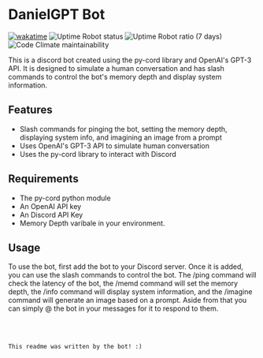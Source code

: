 # DanielGPT Bot 

[![wakatime](https://wakatime.com/badge/user/61cabc84-7492-4f6a-b301-5bbbdd324bc5/project/3b7696d7-f06f-4368-8f4e-665a7e01dabf.svg?style=for-the-badge)](https://wakatime.com/badge/user/61cabc84-7492-4f6a-b301-5bbbdd324bc5/project/3b7696d7-f06f-4368-8f4e-665a7e01dabf?style=for-the-badge) 
![Uptime Robot status](https://img.shields.io/uptimerobot/status/m793352412-5898d8b663862851def8eff7?style=for-the-badge) 
![Uptime Robot ratio (7 days)](https://img.shields.io/uptimerobot/ratio/7/m793352412-5898d8b663862851def8eff7?style=for-the-badge) 
![Code Climate maintainability](https://img.shields.io/codeclimate/maintainability/jaredthejellyfish/DanielGPT-Discord?style=for-the-badge) 

This is a discord bot created using the py-cord library and OpenAI's GPT-3 API. It is designed to simulate a human conversation and has slash commands to control the bot's memory depth and display system information.

## Features

- Slash commands for pinging the bot, setting the memory depth, displaying system info, and imagining an image from a prompt
- Uses OpenAI's GPT-3 API to simulate human conversation
- Uses the py-cord library to interact with Discord

## Requirements

- The py-cord python module
- An OpenAI API key
- An Discord API Key
- Memory Depth varibale in your environment.

## Usage

To use the bot, first add the bot to your Discord server. Once it is added, you can use the slash commands to control the bot. The /ping command will check the latency of the bot, the /memd command will set the memory depth, the /info command will display system information, and the /imagine command will generate an image based on a prompt. Aside from that you can simply @ the bot in your messages for it to respond to them.

<br>
<br>

```
This readme was written by the bot! :)
```
